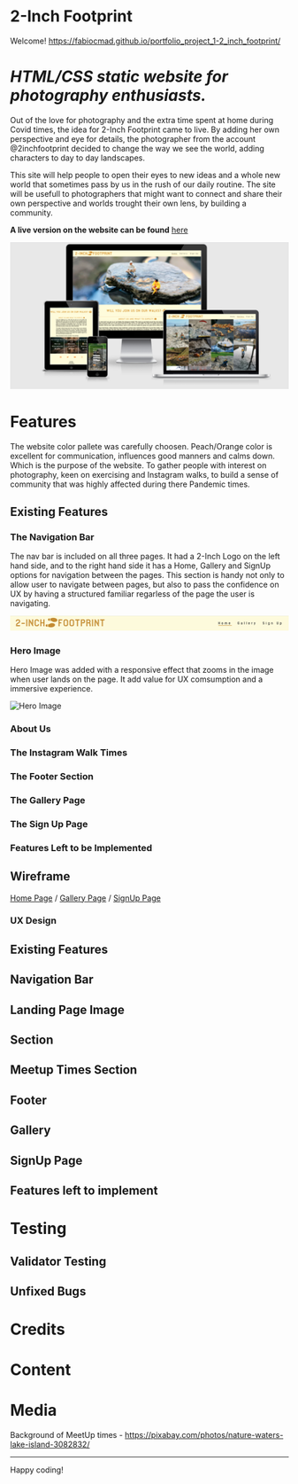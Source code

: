 # 2-Inch Footprint
Welcome! https://fabiocmad.github.io/portfolio_project_1-2_inch_footprint/

# *HTML/CSS static website for photography enthusiasts.*

Out of the love for photography and the extra time spent at home during Covid times, the idea for 2-Inch Footprint came to live. By adding her own perspective and eye for details, the photographer from the account @2inchfootprint decided to change the way we see the world, adding characters to day to day landscapes.

This site will help people to open their eyes to new ideas and a whole new world that sometimes pass by us in the rush of our daily routine. The site will be usefull to photographers that might want to connect and share their own perspective and worlds trought their own lens, by building a community.

**A live version on the website can be found** [here](https://fabiocmad.github.io/portfolio_project_1-2_inch_footprint)

![Am I Responsive?](https://github.com/fabiocmad/portfolio_project_1-2_inch_footprint/blob/main/assets/images/wireframes/responsive.png)

# Features
The website color pallete was carefully choosen. Peach/Orange color is excellent for communication, influences good manners and calms down. Which is the purpose of the website. To gather people with interest on photography, keen on exercising and Instagram walks, to build a sense of community that was highly affected during there Pandemic times.

## Existing Features
### The Navigation Bar
The nav bar is included on all three pages. It had a 2-Inch Logo on the left hand side, and to the right hand side it has a Home, Gallery and SignUp options for navigation between the pages. This section is handy not only to allow user to navigate between pages, but also to pass the confidence on UX by having a structured familiar regarless of the page the user is navigating.

![Navigation Bar](https://github.com/fabiocmad/portfolio_project_1-2_inch_footprint/blob/main/assets/images/features/feat_nav-bar.png)

### Hero Image
Hero Image was added with a responsive effect that zooms in the image when user lands on the page. It add value for UX comsumption and a immersive experience.

![Hero Image](https://github.com/fabiocmad/portfolio_project_1-2_inch_footprint/blob/main/assets/images/features/feat_hero-img.png)

### About Us
### The Instagram Walk Times
### The Footer Section
### The Gallery Page
### The Sign Up Page
### Features Left to be Implemented

## Wireframe
[Home Page](https://github.com/fabiocmad/portfolio_project_1-2_inch_footprint/blob/main/assets/images/wireframes/home-page.png) /
[Gallery Page](https://github.com/fabiocmad/portfolio_project_1-2_inch_footprint/blob/main/assets/images/wireframes/gallery.png) / 
[SignUp Page](https://github.com/fabiocmad/portfolio_project_1-2_inch_footprint/blob/main/assets/images/wireframes/sign-up.png)

### UX Design


## Existing Features
## Navigation Bar
## Landing Page Image
## Section
## Meetup Times Section
## Footer
## Gallery
## SignUp Page
## Features left to implement

# Testing
## Validator Testing
## Unfixed Bugs

# Credits
# Content
# Media
Background of MeetUp times - https://pixabay.com/photos/nature-waters-lake-island-3082832/


---

Happy coding!
